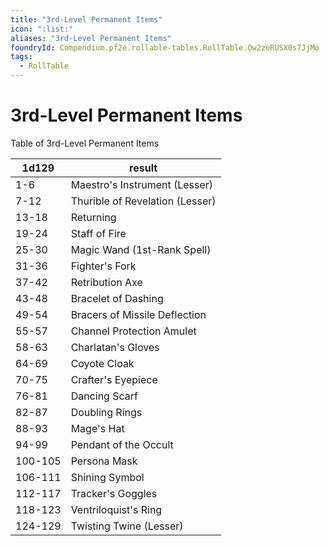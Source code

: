 ```yaml
---
title: "3rd-Level Permanent Items"
icon: ":list:"
aliases: "3rd-Level Permanent Items"
foundryId: Compendium.pf2e.rollable-tables.RollTable.Ow2zoRUSX0s7JjMo
tags:
  - RollTable
---
```


# 3rd-Level Permanent Items
<p>Table of 3rd-Level Permanent Items</p>

| 1d129 | result |
|------|--------|
| 1-6 | Maestro's Instrument (Lesser) |
| 7-12 | Thurible of Revelation (Lesser) |
| 13-18 | Returning |
| 19-24 | Staff of Fire |
| 25-30 | Magic Wand (1st-Rank Spell) |
| 31-36 | Fighter's Fork |
| 37-42 | Retribution Axe |
| 43-48 | Bracelet of Dashing |
| 49-54 | Bracers of Missile Deflection |
| 55-57 | Channel Protection Amulet |
| 58-63 | Charlatan's Gloves |
| 64-69 | Coyote Cloak |
| 70-75 | Crafter's Eyepiece |
| 76-81 | Dancing Scarf |
| 82-87 | Doubling Rings |
| 88-93 | Mage's Hat |
| 94-99 | Pendant of the Occult |
| 100-105 | Persona Mask |
| 106-111 | Shining Symbol |
| 112-117 | Tracker's Goggles |
| 118-123 | Ventriloquist's Ring |
| 124-129 | Twisting Twine (Lesser) |
